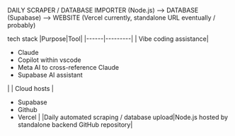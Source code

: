 DAILY SCRAPER / DATABASE IMPORTER (Node.js) --> DATABASE (Supabase) --> WEBSITE (Vercel currently, standalone URL eventually / probably)

tech stack
|Purpose|Tool|
|------|---------|
| Vibe coding assistance|<ul><li>Claude</li><li>Copilot within vscode</li><li>Meta AI to cross-reference Claude</li><li>Supabase AI assistant</li></ul> |
| Cloud hosts   | <ul><li>Supabase</li><li>Github</li><li>Vercel</ol> |
|Daily automated scraping / database upload|Node.js hosted by standalone backend GitHub repository|